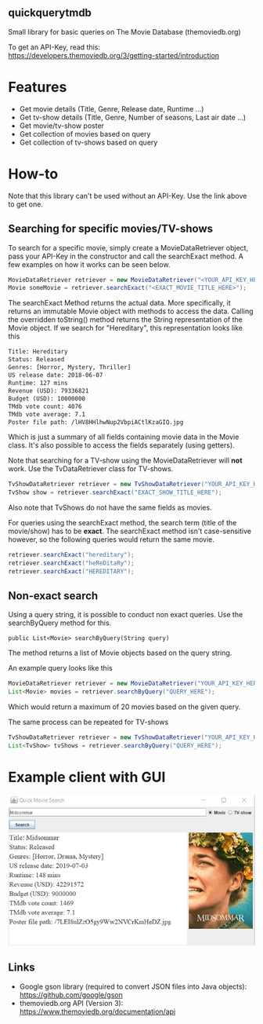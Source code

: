 ## quickquerytmdb
Small library for basic queries on The Movie Database (themoviedb.org)

To get an API-Key, read this:  
https://developers.themoviedb.org/3/getting-started/introduction
# Features
- Get movie details (Title, Genre, Release date, Runtime ...)
- Get tv-show details (Title, Genre, Number of seasons, Last air date ...)
- Get movie/tv-show poster
- Get collection of movies based on query
- Get collection of tv-shows based on query

# How-to
Note that this library can't be used without an API-Key. Use the link above to get one.

## Searching for specific movies/TV-shows

To search for a specific movie, simply create a MovieDataRetriever object, pass your API-Key in the constructor and call the searchExact method. A few examples on how it works can be seen below.  

```Java
MovieDataRetriever retriever = new MovieDataRetriever("<YOUR_API_KEY_HERE>");
Movie someMovie = retriever.searchExact("<EXACT_MOVIE_TITLE_HERE>");
```

The searchExact Method returns the actual data. More specifically, it returns an immutable Movie object with methods to access the data. Calling the overridden toString() method returns the String representation of the Movie object. If we search for "Hereditary", this representation looks like this

```
Title: Hereditary
Status: Released
Genres: [Horror, Mystery, Thriller]
US release date: 2018-06-07
Runtime: 127 mins
Revenue (USD): 79336821
Budget (USD): 10000000
TMdb vote count: 4076
TMdb vote average: 7.1
Poster file path: /lHV8HHlhwNup2VbpiACtlKzaGIQ.jpg
```

Which is just a summary of all fields containing movie data in the Movie class. It's also possible to access the fields separately (using getters).

Note that searching for a TV-show using the MovieDataRetriever will **not** work. Use the TvDataRetriever class for TV-shows.

```java
TvShowDataRetriever retriever = new TvShowDataRetriever("YOUR_API_KEY_HERE");
TvShow show = retriever.searchExact("EXACT_SHOW_TITLE_HERE");
```

Also note that TvShows do not have the same fields as movies.

For queries using the searchExact method, the search term (title of the movie/show) has to be **exact**. The searchExact method isn't case-sensitive however, so the following queries would return the same movie.

```java
retriever.searchExact("hereditary");
retriever.searchExact("heReDitaRy");
retriever.searchExact("HEREDITARY");
```

## Non-exact search

Using a query string, it is possible to conduct non exact queries. Use the searchByQuery method for this.
```
public List<Movie> searchByQuery(String query)
```

The method returns a list of Movie objects based on the query string.  

An example query looks like this  
```java
MovieDataRetriever retriever = new MovieDataRetriever("YOUR_API_KEY_HERE);
List<Movie> movies = retriever.searchByQuery("QUERY_HERE");
```

Which would return a maximum of 20 movies based on the given query. 

The same process can be repeated for TV-shows

```java
TvShowDataRetriever retriever = new TvShowDataRetriever("YOUR_API_KEY_HERE);
List<TvShow> tvShows = retriever.searchByQuery("QUERY_HERE");
```

# Example client with GUI    
![moviequery](screenshots/movieexample.png)  

## Links
- Google gson library (required to convert JSON files into Java objects): https://github.com/google/gson
- themoviedb.org API (Version 3): https://www.themoviedb.org/documentation/api
